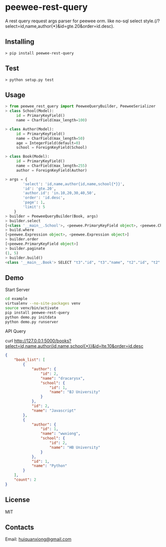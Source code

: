 # peewee-rest-query

A rest query request args parser for peewee orm. like no-sql select style.(/?select=id,name,author{*}&id=gte.20&order=id.desc).

## Installing

    > pip install peewee-rest-query

## Test

    > python setup.py test

## Usage

```python
> from peewee_rest_query import PeeweeQueryBuilder, PeeweeSerializer
> class School(Model):
     id = PrimaryKeyField()
     name = CharField(max_length=100)

> class Author(Model):
     id = PrimaryKeyField()
     name = CharField(max_length=50)
     age = IntegerField(default=0)
     school = ForeignKeyField(School)

> class Book(Model):
     id = PrimaryKeyField()
     name = CharField(max_length=255)
     author = ForeignKeyField(Author)

> args = {
        'select': 'id,name,author{id,name,school{*}}',
        'id': 'gte.20',
        'author.id': 'in.10,20,30,40,50',
        'order': 'id.desc',
        'page': 1,
        'limit': 5
    }
> builder = PeeweeQueryBuilder(Book, args)
> builder.select
[<class '__main__.School'>, <peewee.PrimaryKeyField object>, <peewee.CharField object>, <peewee.PrimaryKeyField object>, <peewee.CharField object>]
> build.where
[<peewee.Expression object>, <peewee.Expression object>]
> builder.order
[<peewee.PrimaryKeyField object>]
> builder.paginate
(1, 5)
> builder.build()
<class '__main__.Book'> SELECT "t3"."id", "t3"."name", "t2"."id", "t2"."name", "t1"."id", "t1"."name" FROM "book" AS t1 INNER JOIN "author" AS t2 ON ("t1"."author_id" = "t2"."id") INNER JOIN "school" AS t3 ON ("t2"."school_id" = "t3"."id") WHERE (("t1"."id" >= ?) AND ("t2"."id" IN (?, ?, ?, ?, ?))) ORDER BY "t1"."id" DESC LIMIT 5 OFFSET 0 [20, 10, 20, 30, 40, 50]
```

## Demo

Start Server

```bash
cd example
virtualenv --no-site-packages venv
source venv/bin/activate
pip install peewee-rest-query
python demo.py initdata
python demo.py runserver
```

API Query

curl http://127.0.0.1:5000/books?select=id,name,author{id,name,school{*}}&id=lte.10&order=id.desc

```json
{
    "book_list": [
        {
            "author": {
                "id": 2,
                "name": "dracarysx",
                "school": {
                    "id": 1,
                    "name": "BJ University"
                }
            },
            "id": 2,
            "name": "Javascript"
        },
        {
            "author": {
                "id": 1,
                "name": "wwxiong",
                "school": {
                    "id": 2,
                    "name": "HB University"
                }
            },
            "id": 1,
            "name": "Python"
        }
    ],
    "count": 2
}
```


## License

MIT

## Contacts

Email: huiquanxiong@gmail.com
